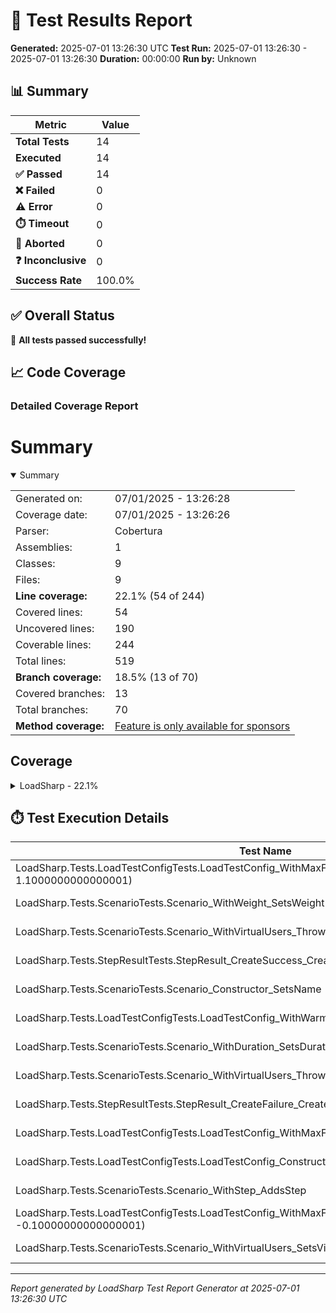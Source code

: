 # 🧪 Test Results Report

**Generated:** 2025-07-01 13:26:30 UTC
**Test Run:** 2025-07-01 13:26:30 - 2025-07-01 13:26:30
**Duration:** 00:00:00
**Run by:** Unknown

## 📊 Summary

| Metric | Value |
|--------|-------|
| **Total Tests** | 14 |
| **Executed** | 14 |
| **✅ Passed** | 14 |
| **❌ Failed** | 0 |
| **⚠️ Error** | 0 |
| **⏱️ Timeout** | 0 |
| **🚫 Aborted** | 0 |
| **❓ Inconclusive** | 0 |
| **Success Rate** | 100.0% |

## ✅ Overall Status

🎉 **All tests passed successfully!**

## 📈 Code Coverage

### Detailed Coverage Report

# Summary
<details open><summary>Summary</summary>

|||
|:---|:---|
| Generated on: | 07/01/2025 - 13:26:28 |
| Coverage date: | 07/01/2025 - 13:26:26 |
| Parser: | Cobertura |
| Assemblies: | 1 |
| Classes: | 9 |
| Files: | 9 |
| **Line coverage:** | 22.1% (54 of 244) |
| Covered lines: | 54 |
| Uncovered lines: | 190 |
| Coverable lines: | 244 |
| Total lines: | 519 |
| **Branch coverage:** | 18.5% (13 of 70) |
| Covered branches: | 13 |
| Total branches: | 70 |
| **Method coverage:** | [Feature is only available for sponsors](https://reportgenerator.io/pro) |

</details>

## Coverage
<details><summary>LoadSharp - 22.1%</summary>

|**Name**|**Line**|**Branch**|
|:---|---:|---:|
|**LoadSharp**|**22.1%**|**18.5%**|
|LoadSharp.Core.LoadRunner|0%|0%|
|LoadSharp.Core.LoadStep|83.3%|50%|
|LoadSharp.Core.MetricsCollector|0%|0%|
|LoadSharp.Core.Scenario|91.3%|62.5%|
|LoadSharp.Core.StepContext|0%|0%|
|LoadSharp.Core.StepResult|100%|50%|
|LoadSharp.Models.LoadTestConfig|55%|50%|
|LoadSharp.Models.ScenarioStats|0%||
|LoadSharp.Utils.ConsoleReporter|0%|0%|

</details>

## ⏱️ Test Execution Details

| Test Name | Outcome | Duration |
|-----------|---------|----------|
| LoadSharp.Tests.LoadTestConfigTests.LoadTestConfig_WithMaxFailureRate_ThrowsForInvalidValues(rate: 1.1000000000000001) | ✅ Passed | 00:00:00.0002248 |
| LoadSharp.Tests.ScenarioTests.Scenario_WithWeight_SetsWeight | ✅ Passed | 00:00:00.0028703 |
| LoadSharp.Tests.ScenarioTests.Scenario_WithVirtualUsers_ThrowsForInvalidValues(users: -1) | ✅ Passed | 00:00:00.0001629 |
| LoadSharp.Tests.StepResultTests.StepResult_CreateSuccess_CreatesSuccessfulResult | ✅ Passed | 00:00:00.0004262 |
| LoadSharp.Tests.ScenarioTests.Scenario_Constructor_SetsName | ✅ Passed | 00:00:00.0035363 |
| LoadSharp.Tests.LoadTestConfigTests.LoadTestConfig_WithWarmupDuration_SetsValue | ✅ Passed | 00:00:00.0085164 |
| LoadSharp.Tests.ScenarioTests.Scenario_WithDuration_SetsDuration | ✅ Passed | 00:00:00.0003878 |
| LoadSharp.Tests.ScenarioTests.Scenario_WithVirtualUsers_ThrowsForInvalidValues(users: 0) | ✅ Passed | 00:00:00.0008862 |
| LoadSharp.Tests.StepResultTests.StepResult_CreateFailure_CreatesFailedResult | ✅ Passed | 00:00:00.0116945 |
| LoadSharp.Tests.LoadTestConfigTests.LoadTestConfig_WithMaxFailureRate_SetsValue | ✅ Passed | 00:00:00.0001409 |
| LoadSharp.Tests.LoadTestConfigTests.LoadTestConfig_Constructor_SetsDefaults | ✅ Passed | 00:00:00.0034592 |
| LoadSharp.Tests.ScenarioTests.Scenario_WithStep_AddsStep | ✅ Passed | 00:00:00.0086583 |
| LoadSharp.Tests.LoadTestConfigTests.LoadTestConfig_WithMaxFailureRate_ThrowsForInvalidValues(rate: -0.10000000000000001) | ✅ Passed | 00:00:00.0005553 |
| LoadSharp.Tests.ScenarioTests.Scenario_WithVirtualUsers_SetsVirtualUsers | ✅ Passed | 00:00:00.0001838 |

---
*Report generated by LoadSharp Test Report Generator at 2025-07-01 13:26:30 UTC*
